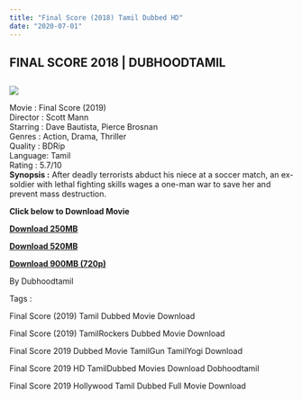 ```yaml
---
title: "Final Score (2018) Tamil Dubbed HD"
date: "2020-07-01"
---
```


## FINAL SCORE 2018 | DUBHOODTAMIL

##   

[![](https://1.bp.blogspot.com/-GhzV57degFs/XvtabTkVc9I/AAAAAAAABjs/PS7iJ01fF0Em0gIiOrAeH-qlLKLHkv_IgCNcBGAsYHQ/s640/718eK93CUOL._AC_SL1453_.jpg)](https://1.bp.blogspot.com/-GhzV57degFs/XvtabTkVc9I/AAAAAAAABjs/PS7iJ01fF0Em0gIiOrAeH-qlLKLHkv_IgCNcBGAsYHQ/s1600/718eK93CUOL._AC_SL1453_.jpg)

  
Movie : Final Score (2019)  
Director : Scott Mann  
Starring : Dave Bautista, Pierce Brosnan  
Genres : Action, Drama, Thriller  
Quality : BDRip  
Language: Tamil  
Rating : 5.7/10  
**Synopsis :** After deadly terrorists abduct his niece at a soccer match, an ex-soldier with lethal fighting skills wages a one-man war to save her and prevent mass destruction.

  

**Click below to Download Movie**

**[Download 250MB](https://oncehelp.com/Final-score-250mb)**

**[Download 520MB](https://oncehelp.com/Final-score-520mb)**

**[Download 900MB (720p)](https://oncehelp.com/Final-score-900MB)** 

By Dubhoodtamil

  

  

Tags :

  

Final Score (2019) Tamil Dubbed Movie Download

  

Final Score (2019) TamilRockers Dubbed Movie Download

  

Final Score 2019 Dubbed Movie TamilGun TamilYogi Download

  

Final Score 2019 HD TamilDubbed Movies Download Dobhoodtamil

  

Final Score 2019 Hollywood Tamil Dubbed Full Movie Download
